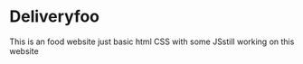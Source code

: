 # Deliveryfoo
This is an food website just basic html CSS with some JSstill working on this website
